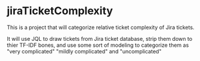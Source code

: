 # jiraTicketComplexity


This is a project that will categorize relative ticket complexity of Jira tickets.

It will use JQL to draw tickets from Jira ticket database, strip them down to thier TF-IDF bones, and use some sort of modeling to categorize them as "very complicated" "mildly complicated" and "uncomplicated"
